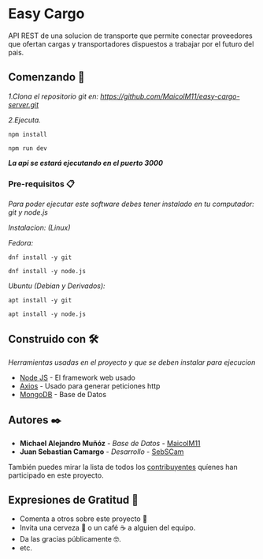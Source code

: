 # Easy Cargo


API REST de una solucion de transporte que permite conectar proveedores que ofertan cargas y transportadores dispuestos a trabajar por el futuro del pais.

## Comenzando 🚀

_1.Clona el repositorio git en: https://github.com/MaicolM11/easy-cargo-server.git_

_2.Ejecuta._
```
npm install
```

```
npm run dev
```

_**La api se estará ejecutando en el puerto 3000**_


### Pre-requisitos 📋

_Para poder ejecutar este software debes tener instalado en tu computador: git y node.js_

_Instalacion: (Linux)_

_Fedora:_

```
dnf install -y git
```
```
dnf install -y node.js
```
_Ubuntu (Debian y Derivados):_

```
apt install -y git  
```
```
apt install -y node.js 
```

## Construido con 🛠️

_Herramientas usadas en el proyecto y que se deben instalar para ejecucion_

* [Node JS](https://nodejs.org/es/) - El framework web usado
* [Axios](https://www.npmjs.com/package/axios) - Usado para generar peticiones http
* [MongoDB](https://www.mongodb.com/es) - Base de Datos

## Autores ✒️

* **Michael Alejandro Muñóz** - *Base de Datos* - [MaicolM11](https://github.com/MaicolM11)
* **Juan Sebastian Camargo** - *Desarrollo* - [SebSCam](https://github.com/SebSCam)

También puedes mirar la lista de todos los [contribuyentes](https://github.com/your/project/contributors) quíenes han participado en este proyecto. 

## Expresiones de Gratitud 🎁

* Comenta a otros sobre este proyecto 📢
* Invita una cerveza 🍺 o un café ☕ a alguien del equipo. 
* Da las gracias públicamente 🤓.
* etc.
